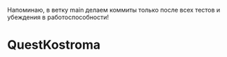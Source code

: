Напоминаю, в ветку main делаем коммиты только после всех тестов и убеждения в работоспособности!
# QuestKostroma
